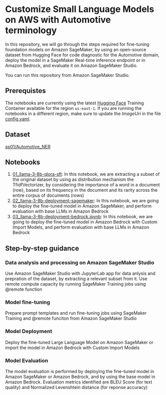 # Customize Small Language Models on AWS with Automotive terminology

In this repository, we will go through the steps required for fine-tuning foundation models on Amazon SageMaker, by using an open-source dataset from Hugging Face for code diagnostic for the Automotive domain, 
deploy the model in a SageMaker Real-time inference endpoint or in Amazon Bedrock, and evaluate it on Amazon SageMaker Studio.

You can run this repository from Amazon SageMaker Studio.

## Prerequistes

The notebooks are currently using the latest [Hugging Face](https://github.com/aws/deep-learning-containers/blob/master/available_images.md) Training Container available for the region `us-east-1`. If you are running the notebooks in a different region, make sure to update the *ImageUri* in the file [config.yaml](./config.yaml).

## Dataset

[sp01/Automotive_NER](https://huggingface.co/datasets/sp01/Automotive_NER)

## Notebooks

1. [01_llama-3-8b-qlora-sft](./01_llama-3-8b-qlora-sft.ipynb): In this notebook, we are extracting a subset of the original dataset by using as distribution mechanism the TfidfVectorizer, by considering the importance of a word in a document (row), based on its frequency in the document and its rarity across the entire corpus of documents (rows)
2. [02_llama-3-8b-deployment-sagemaker](./02_llama-3-8b-deployment-sagemaker.ipynb): In this notebook, we are going to deploy the fine-tuned model in Amazon SageMaker, and perform evaluation with base LLMs in Amazon Bedrock
3. [03_llama-3-8b-deployment-bedrock.ipynb](./03_llama-3-8b-deployment-bedrock.ipynb): In this notebook, we are going to deploy the fine-tuned model in Amazon Bedrock with Custom Import Models, and perform evaluation with base LLMs in Amazon Bedrock

## Step-by-step guidance

### Data analysis and processing on Amazon SageMaker Studio

Use Amazon SageMaker Studio with JupyterLab app for data anlysis and prepration of the dataset, by extracting a relevant subset 
from it. Use remote compute capacity by running SageMaker Training jobs using @remote function

### Model fine-tuning

Prepare prompt templates and run fine-tuning jobs using SageMaker Training and @remote funciton from Amazon SageMaker Studio

### Model Deployment

Deploy the fine-tuned Large Language Model on Amazon SageMaker or import the model in Amazon Bedrock with Custom Import Models

### Model Evaluation

The model evaluation is performed by deploying the fine-tuned model in Amazon SageMaker or Amazon Bedrock, and by using the base model in Amazon Bedrock.
Evaluation metrics identified are BLEU Score (for text quality) and Normalized Levenshtein distance (for reponse accuracy)